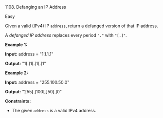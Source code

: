 1108\. Defanging an IP Address

Easy

Given a valid (IPv4) IP `address`, return a defanged version of that IP address.

A _defanged IP address_ replaces every period `"."` with `"[.]"`.

**Example 1:**

**Input:** address = "1.1.1.1"

**Output:** "1[.]1[.]1[.]1"

**Example 2:**

**Input:** address = "255.100.50.0"

**Output:** "255[.]100[.]50[.]0"

**Constraints:**

*   The given `address` is a valid IPv4 address.